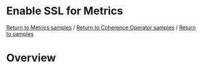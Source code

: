 # Enable SSL for Metrics

[Return to Metrics samples](../) / [Return to Coherence Operator samples](../../) / [Return to samples](../../../README.md#list-of-samples)

# Overview
